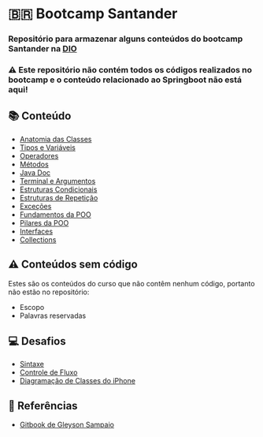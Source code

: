 
# 🇧🇷 Bootcamp Santander
### Repositório para armazenar alguns conteúdos do bootcamp Santander na [DIO](https://dio.me)
### ⚠️ Este repositório não contém todos os códigos realizados no bootcamp e o conteúdo relacionado ao Springboot não está aqui!

## 📚️ Conteúdo
- [Anatomia das Classes](https://github.com/julioreigen/DIO-java-basico/tree/main/src/edu/julio/sintaxe/primeirasecao)
- [Tipos e Variáveis](https://github.com/julioreigen/DIO-java-basico/blob/main/src/edu/julio/sintaxe/segundasecao/VariableTypes.java)
- [Operadores](https://github.com/julioreigen/DIO-java-basico/blob/main/src/edu/julio/sintaxe/terceirasecao/Operadores.java)
- [Métodos](https://github.com/julioreigen/DIO-java-basico/tree/main/src/edu/julio/sintaxe/quartasecao)
- [Java Doc](https://github.com/julioreigen/DIO-java-basico/blob/main/src/edu/julio/sintaxe/quintasecao/Calculator.java)
- [Terminal e Argumentos](https://github.com/julioreigen/DIO-java-basico/blob/main/src/edu/julio/sintaxe/sextasecao/)
- [Estruturas Condicionais](https://github.com/julioreigen/DIO-java-basico/blob/main/src/edu/julio/estruturascondicionais/)
- [Estruturas de Repetição](https://github.com/julioreigen/DIO-java-basico/blob/main/src/edu/julio/loop/)
- [Exceções](https://github.com/julioreigen/DIO-java-basico/blob/main/src/edu/julio/excecoes/)
- [Fundamentos da POO](https://github.com/julioreigen/DIO-java-basico/tree/main/src/edu/julio/poo/fundamentos)
- [Pilares da POO](https://github.com/julioreigen/DIO-java-basico/tree/main/src/edu/julio/poo/pilares)
- [Interfaces](https://github.com/julioreigen/DIO-java-basico/tree/main/src/edu/julio/poo/interfaces)
- [Collections](https://github.com/julioreigen/DIO-java-basico/tree/main/src/edu/julio/collections)

## ⚠️ Conteúdos sem código
Estes são os conteúdos do curso que não contêm nenhum código, portanto não estão no repositório:
- Escopo
- Palavras reservadas

## 💻️ Desafios
- [Sintaxe](https://github.com/julioreigen/DIO-java-basico/tree/main/desafios/conta-banco)
- [Controle de Fluxo](https://github.com/julioreigen/DIO-java-basico/tree/main/desafios/controle-fluxo)
- [Diagramação de Classes do iPhone](https://github.com/julioreigen/DIO-java-basico/tree/main/desafios/poo)


## 🔎 Referências
- [Gitbook de Gleyson Sampaio](https://glysns.gitbook.io/java-basico/)

<br>
<br>
